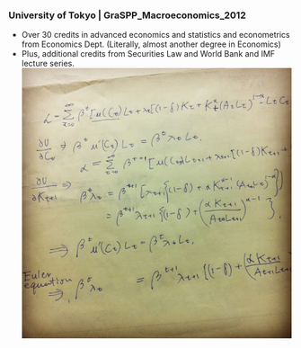 ### University of Tokyo | GraSPP_Macroeconomics_2012
- Over 30 credits in advanced economics and statistics and econometrics from Economics Dept. (Literally, almost another degree in Economics)
- Plus, additional credits from Securities Law and World Bank and IMF lecture series.
![alt tag](euler_equation.jpg)

